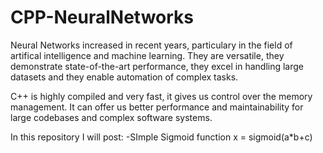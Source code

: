 # CPP-NeuralNetworks

Neural Networks increased in recent years, particulary in the field of artifical intelligence and machine learning. They are versatile, they demonstrate state-of-the-art performance, they excel in handling large datasets and they enable automation of complex tasks.

C++ is highly compiled and very fast, it gives us control over the memory management. It can offer us better performance and maintainability for large codebases and complex software systems.

In this repository I will post:
-SImple Sigmoid function x = sigmoid(a*b+c)
